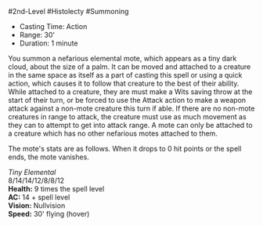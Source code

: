 #2nd-Level #Histolecty #Summoning
 
- Casting Time: Action
- Range: 30'
- Duration: 1 minute  

You summon a nefarious elemental mote, which appears as a tiny dark cloud, about the size of a palm. It can be moved and attached to a creature in the same space as itself as a part of casting this spell or using a quick action, which causes it to follow that creature to the best of their ability.  
While attached to a creature, they are must make a Wits saving throw at the start of their turn, or be forced to use the Attack action to make a weapon attack against a non-mote creature this turn if able. If there are no non-mote creatures in range to attack, the creature must use as much movement as they can to attempt to get into attack range. A mote can only be attached to a creature which has no other nefarious motes attached to them.
 
The mote's stats are as follows. When it drops to 0 hit points or the spell ends, the mote vanishes.
 
_Tiny Elemental_  
8/14/14/12/8/8/12  
**Health:** 9 times the spell level  
**AC:** 14 + spell level  
**Vision:** Nullvision  
**Speed:** 30' flying (hover)
